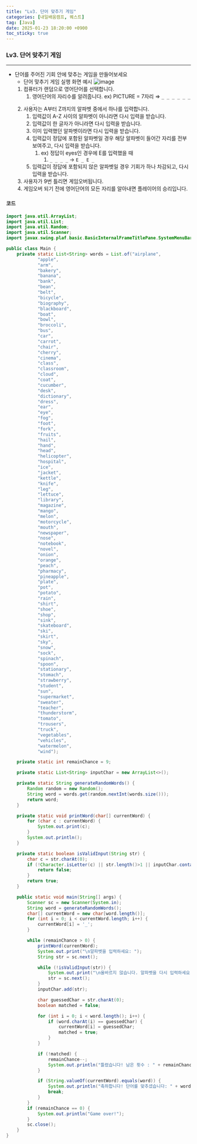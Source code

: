 ```yaml
---
title: "Lv3. 단어 맞추기 게임"
categories: [내일배움캠프, 퀘스트]
tag: [Java]
date: 2025-01-23 18:20:00 +0900
toc_sticky: true
---
```

### Lv3. 단어 맞추기 게임
***
- 단어를 주어진 기회 안에 맞추는 게임을 만들어보세요
  - 단어 맞추기 게임 실행 화면 예시
  ![image](https://oopy.lazyrockets.com/api/v2/notion/image?src=https%3A%2F%2Fprod-files-secure.s3.us-west-2.amazonaws.com%2F83c75a39-3aba-4ba4-a792-7aefe4b07895%2F34fa1e94-acd5-4e82-a585-40812e1feca1%2FUntitled.png&blockId=17a2dc3e-f514-81de-9a86-c525b7f568bd)
  1. 컴퓨터가 랜덤으로 영어단어를 선택합니다.
     1. 영어단어의 자리수를 알려줍니다.
        ex) PICTURE = 7자리 ⇒ `_ _ _ _ _ _ _`
  2. 사용자는 A부터 Z까지의 알파벳 중에서 하나를 입력합니다.
     1. 입력값이 A-Z 사이의 알파벳이 아니라면 다시 입력을 받습니다.
     2. 입력값이 한 글자가 아니라면 다시 입력을 받습니다.
     3. 이미 입력했던 알파벳이라면 다시 입력을 받습니다.
     4. 입력값이 정답에 포함된 알파벳일 경우 해당 알파벳이 들어간 자리를 전부 보여주고, 다시 입력을 받습니다.
        1. ex) 정답이 eyes인 경우에 E를 입력했을 때
           1. `_ _ _ _` → `E _ E _`
     5. 입력값이 정답에 포함되지 않은 알파벳일 경우 기회가 하나 차감되고, 다시 입력을 받습니다.
  3. 사용자가 9번 틀리면 게임오버됩니다.
  4. 게임오버 되기 전에 영어단어의 모든 자리를 알아내면 플레이어의 승리입니다.

#### 코드
```java
import java.util.ArrayList;
import java.util.List;
import java.util.Random;
import java.util.Scanner;
import javax.swing.plaf.basic.BasicInternalFrameTitlePane.SystemMenuBar;

public class Main {
    private static List<String> words = List.of("airplane",
            "apple",
            "arm",
            "bakery",
            "banana",
            "bank",
            "bean",
            "belt",
            "bicycle",
            "biography",
            "blackboard",
            "boat",
            "bowl",
            "broccoli",
            "bus",
            "car",
            "carrot",
            "chair",
            "cherry",
            "cinema",
            "class",
            "classroom",
            "cloud",
            "coat",
            "cucumber",
            "desk",
            "dictionary",
            "dress",
            "ear",
            "eye",
            "fog",
            "foot",
            "fork",
            "fruits",
            "hail",
            "hand",
            "head",
            "helicopter",
            "hospital",
            "ice",
            "jacket",
            "kettle",
            "knife",
            "leg",
            "lettuce",
            "library",
            "magazine",
            "mango",
            "melon",
            "motorcycle",
            "mouth",
            "newspaper",
            "nose",
            "notebook",
            "novel",
            "onion",
            "orange",
            "peach",
            "pharmacy",
            "pineapple",
            "plate",
            "pot",
            "potato",
            "rain",
            "shirt",
            "shoe",
            "shop",
            "sink",
            "skateboard",
            "ski",
            "skirt",
            "sky",
            "snow",
            "sock",
            "spinach",
            "spoon",
            "stationary",
            "stomach",
            "strawberry",
            "student",
            "sun",
            "supermarket",
            "sweater",
            "teacher",
            "thunderstorm",
            "tomato",
            "trousers",
            "truck",
            "vegetables",
            "vehicles",
            "watermelon",
            "wind");

    private static int remainChance = 9;

    private static List<String> inputChar = new ArrayList<>();

    private static String generateRandomWords() {
        Random random = new Random();
        String word = words.get(random.nextInt(words.size()));
        return word;
    }

    private static void printWord(char[] currentWord) {
        for (char c : currentWord) {
            System.out.print(c);
        }
        System.out.println();
    }

    private static boolean isValidInput(String str) {
        char c = str.charAt(0);
        if (!Character.isLetter(c) || str.length()>1 || inputChar.contains(str)) {
            return false;
        }
        return true;
    }

    public static void main(String[] args) {
        Scanner sc = new Scanner(System.in);
        String word = generateRandomWords();
        char[] currentWord = new char[word.length()];
        for (int i = 0; i < currentWord.length; i++) {
            currentWord[i] = '_';
        }

        while (remainChance > 0) {
            printWord(currentWord);
            System.out.print("\n알파벳을 입력하세요: ");
            String str = sc.next();

            while (!isValidInput(str)) {
                System.out.print("\n올바르지 않습니다. 알파벳을 다시 입력하세요: ");
                str = sc.next();
            }
            inputChar.add(str);

            char guessedChar = str.charAt(0);
            boolean matched = false;

            for (int i = 0; i < word.length(); i++) {
                if (word.charAt(i) == guessedChar) {
                    currentWord[i] = guessedChar;
                    matched = true;
                }
            }

            if (!matched) {
                remainChance--;
                System.out.println("틀렸습니다! 남은 횟수 : " + remainChance);
            }

            if (String.valueOf(currentWord).equals(word)) {
                System.out.println("축하합니다! 단어를 맞추셨습니다: " + word);
                break;
            }
        }
        if (remainChance == 0) {
            System.out.println("Game over!");
        }
        sc.close();
    }
}
```

